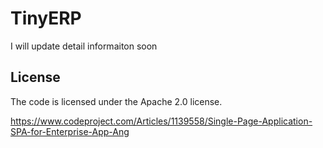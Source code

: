 # TinyERP

I will update detail informaiton soon

## License
The code is licensed under the Apache 2.0 license.

https://www.codeproject.com/Articles/1139558/Single-Page-Application-SPA-for-Enterprise-App-Ang
